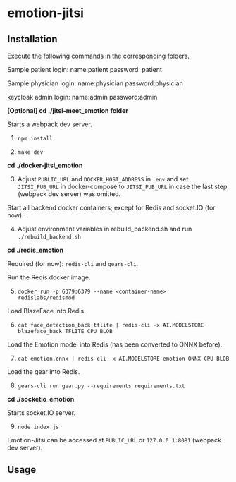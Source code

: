 # emotion-jitsi
## Installation
Execute the following commands in the corresponding folders.

Sample patient login:
name:patient 
password: patient

Sample physician login:
name:physician
password:physician

keycloak admin login:
name:admin
password:admin

**[Optional] cd ./jitsi-meet_emotion folder**

Starts a webpack dev server. 

1. `npm install` 

2. `make dev`

**cd ./docker-jitsi_emotion**


3. Adjust `PUBLIC_URL` and `DOCKER_HOST_ADDRESS` in `.env` and set `JITSI_PUB_URL` in docker-compose to `JITSI_PUB_URL` in case the last step (webpack dev server) was omitted.

Start all backend docker containers; except for Redis and socket.IO (for now).

4. Adjust environment variables in rebuild_backend.sh and run ``./rebuild_backend.sh``


**cd ./redis_emotion**

Required (for now): `redis-cli` and `gears-cli`. 

Run the Redis docker image.

5. `docker run -p 6379:6379 --name <container-name>   redislabs/redismod`

Load BlazeFace into Redis.

6. `cat face_detection_back.tflite | redis-cli -x AI.MODELSTORE blazeface_back TFLITE CPU BLOB`


Load the Emotion model into Redis (has been converted to ONNX before).

7. `cat emotion.onnx | redis-cli -x AI.MODELSTORE emotion ONNX CPU BLOB`

Load the gear into Redis.

8. `gears-cli run gear.py --requirements requirements.txt`

**cd ./socketio_emotion**

Starts socket.IO server.

9. `node index.js`

Emotion-Jitsi can be accessed at `PUBLIC_URL` or `127.0.0.1:8081` (webpack dev server). 

## Usage
